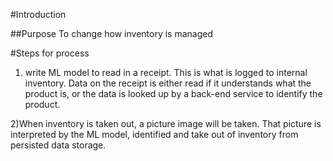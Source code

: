 #Introduction

##Purpose
To change how inventory is managed

#Steps for process
1) write ML model to read in a receipt. This is what is logged to internal inventory. Data on the receipt is either read if it understands what the product is, or the data is looked up by a back-end service to identify the product.

2)When inventory is taken out, a picture image will be taken. That picture is interpreted by the ML model, identified and take out of inventory from persisted data storage.

